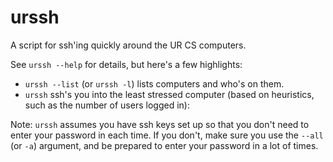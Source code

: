 urssh
=====

A script for ssh'ing quickly around the UR CS computers.

See `urssh --help` for details, but here's a few highlights:

 - `urssh --list` (or `urssh -l`) lists computers and who's on them.
 - `urssh` ssh's you into the least stressed computer (based on heuristics,
   such as the number of users logged in):

Note: `urssh` assumes you have ssh keys set up so that you don't need to enter
your password in each time. If you don't, make sure you use the `--all` (or
`-a`) argument, and be prepared to enter your password in a lot of times.
